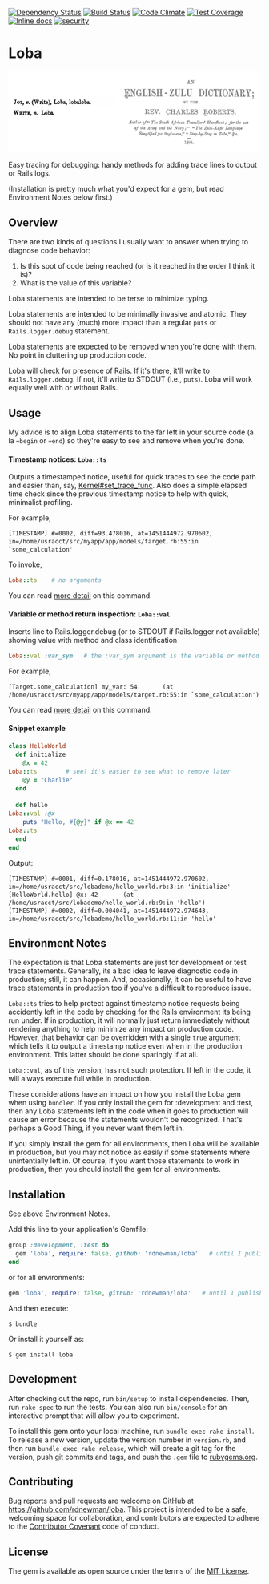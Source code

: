[![Dependency Status](https://gemnasium.com/rdnewman/loba.svg)](https://gemnasium.com/rdnewman/loba)
[![Build Status](https://travis-ci.org/rdnewman/loba.svg?branch=master)](https://travis-ci.org/rdnewman/loba)
[![Code Climate](https://codeclimate.com/github/rdnewman/loba/badges/gpa.svg)](https://codeclimate.com/github/rdnewman/loba)
[![Test Coverage](https://codeclimate.com/github/rdnewman/loba/badges/coverage.svg)](https://codeclimate.com/github/rdnewman/loba/coverage)
[![Inline docs](http://inch-ci.org/github/rdnewman/loba.svg?branch=master)](http://inch-ci.org/github/rdnewman/loba)
[![security](https://hakiri.io/github/rdnewman/loba/master.svg)](https://hakiri.io/github/rdnewman/loba/master)

# Loba

![Loba is "write" in zulu](readme/zulu.png)

Easy tracing for debugging: handy methods for adding trace lines to output or Rails logs.

(Installation is pretty much what you'd expect for a gem, but read Environment Notes below first.)

## Overview

There are two kinds of questions I usually want to answer when trying to diagnose code behavior:

1. Is this spot of code being reached (or is it reached in the order I think it is)?
1. What is the value of this variable?

Loba statements are intended to be terse to minimize typing.  

Loba statements are intended to be minimally invasive and atomic.  They should not have any (much) more impact than a regular `puts` or `Rails.logger.debug` statement.

Loba statements are expected to be removed when you're done with them.  No point in cluttering up production code.

Loba will check for presence of Rails.  If it's there, it'll write to `Rails.logger.debug`.  If not, it'll write to STDOUT (i.e., `puts`).  Loba will work equally well with or without Rails.

## Usage

My advice is to align Loba statements to the far left in your source code (a la `=begin` or `=end`) so they're easy to see and remove when you're done.

#### Timestamp notices:  `Loba::ts`

Outputs a timestamped notice, useful for quick traces to see the code path and easier than, say, [Kernel#set_trace_func](http://ruby-doc.org/core-2.2.3/Kernel.html#method-i-set_trace_func).
Also does a simple elapsed time check since the previous timestamp notice to help with quick, minimalist profiling.

For example,

```
[TIMESTAMP] #=0002, diff=93.478016, at=1451444972.970602, in=/home/usracct/src/myapp/app/models/target.rb:55:in `some_calculation'
```

To invoke,

```ruby
Loba::ts    # no arguments
```

You can read [more detail](readme/ts.md) on this command.

#### Variable or method return inspection:  `Loba::val`

Inserts line to Rails.logger.debug (or to STDOUT if Rails.logger not available) showing value with method and class identification

```ruby
Loba::val :var_sym   # the :var_sym argument is the variable or method name given as a symbol
```

For example,

```
[Target.some_calculation] my_var: 54       (at /home/usracct/src/myapp/app/models/target.rb:55:in `some_calculation')
```

You can read [more detail](readme/val.md) on this command.

#### Snippet example

```ruby
class HelloWorld
  def initialize
    @x = 42
Loba::ts        # see? it's easier to see what to remove later
    @y = "Charlie"
  end

  def hello
Loba::val :@x
    puts "Hello, #{@y}" if @x == 42
Loba::ts
  end
end
``` 

Output:

```  
[TIMESTAMP] #=0001, diff=0.178016, at=1451444972.970602, in=/home/usracct/src/lobademo/hello_world.rb:3:in 'initialize'
[HelloWorld.hello] @x: 42       (at /home/usracct/src/lobademo/hello_world.rb:9:in 'hello')
[TIMESTAMP] #=0002, diff=0.004041, at=1451444972.974643, in=/home/usracct/src/lobademo/hello_world.rb:11:in 'hello'
```

## Environment Notes

The expectation is that Loba statements are just for development or test trace statements.  Generally, its a bad idea to leave diagnostic code in production; still, it can happen.   And, occasionally, it can be useful to have trace statements in production too if you've a difficult to reproduce issue.

`Loba::ts` tries to help protect against timestamp notice requests being accidently left in the code by checking for the Rails environment its being run under.  If in production, it will normally just return immediately without rendering anything to help minimize any impact on production code.  However, that behavior can be overridden with a single `true` argument which tells it to output a timestamp notice even when in the production environment.  This latter should be done sparingly if at all.

`Loba::val`, as of this version, has not such protection.  If left in the code, it will always execute full while in production.

These considerations have an impact on how you install the Loba gem when using `bundler`.  If you only install the gem for :development and :test, then any Loba statements left in the code when it goes to production will cause an error because the statements wouldn't be recognized.  That's perhaps a Good Thing, if you never want them left in.

If you simply install the gem for all environments, then Loba will be available in production, but you may not notice as easily if some statements where unintentially left in.  Of course, if you want those statements to work in production, then you should install the gem for all environments.

## Installation

See above Environment Notes.

Add this line to your application's Gemfile:

```ruby
group :development, :test do
  gem 'loba', require: false, github: 'rdnewman/loba'   # until I publish it on RubyGems
end
```

or for all environments:

```ruby
gem 'loba', require: false, github: 'rdnewman/loba'   # until I publish it on RubyGems
```


And then execute:

    $ bundle

Or install it yourself as:

    $ gem install loba

## Development

After checking out the repo, run `bin/setup` to install dependencies. Then, run `rake spec` to run the tests. You can also run `bin/console` for an interactive prompt that will allow you to experiment.

To install this gem onto your local machine, run `bundle exec rake install`. To release a new version, update the version number in `version.rb`, and then run `bundle exec rake release`, which will create a git tag for the version, push git commits and tags, and push the `.gem` file to [rubygems.org](https://rubygems.org).

## Contributing

Bug reports and pull requests are welcome on GitHub at https://github.com/rdnewman/loba. This project is intended to be a safe, welcoming space for collaboration, and contributors are expected to adhere to the [Contributor Covenant](http://contributor-covenant.org) code of conduct.


## License

The gem is available as open source under the terms of the [MIT License](http://opensource.org/licenses/MIT).
